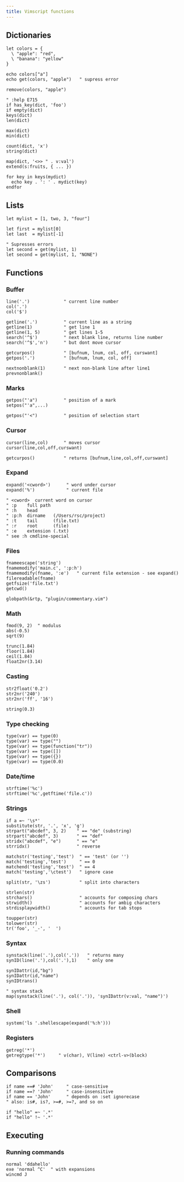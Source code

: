 ```yaml
---
title: Vimscript functions
---
```


Dictionaries
------------

```vim
let colors = {
  \ "apple": "red",
  \ "banana": "yellow"
}

echo colors["a"]
echo get(colors, "apple")   " supress error

remove(colors, "apple")

" :help E715
if has_key(dict, 'foo')
if empty(dict)
keys(dict)
len(dict)

max(dict)
min(dict)

count(dict, 'x')
string(dict)

map(dict, '<>> " . v:val')
extend(s:fruits, { ... })
```

```vim
for key in keys(mydict)
  echo key . ': ' . mydict(key)
endfor
```

Lists
-----

```vim
let mylist = [1, two, 3, "four"]

let first = mylist[0]
let last  = mylist[-1]

" Supresses errors
let second = get(mylist, 1)
let second = get(mylist, 1, "NONE")
```

Functions
---------

### Buffer

    line('.')             " current line number
    col('.')
    col('$')

    getline('.')          " current line as a string
    getline(1)            " get line 1
    getline(1, 5)         " get lines 1-5
    search('^$')          " next blank line, returns line number
    search('^$','n')      " but dont move cursor

    getcurpos()           " [bufnum, lnum, col, off, curswant]
    getpos('.')           " [bufnum, lnum, col, off]

    nextnonblank(1)       " next non-blank line after line1
    prevnonblank()

### Marks

    getpos("'a")          " position of a mark
    setpos("'a",...)

    getpos("'<")          " position of selection start

### Cursor

    cursor(line,col)      " moves cursor
    cursor(line,col,off,curswant)

    getcurpos()           " returns [bufnum,line,col,off,curswant]

### Expand

    expand('<cword>')      " word under cursor
    expand('%')            " current file

    " <cword>  current word on cursor
    " :p    full path
    " :h    head
    " :p:h  dirname   (/Users/rsc/project)
    " :t    tail      (file.txt)
    " :r    root      (file)
    " :e    extension (.txt)
    " see :h cmdline-special

### Files

    fnameescape('string')
    fnamemodify('main.c', ':p:h')
    fnamemodify(fname, ':e')   " current file extension - see expand()
    filereadable(fname)
    getfsize('file.txt')
    getcwd()

    globpath(&rtp, "plugin/commentary.vim")

### Math

    fmod(9, 2)  " modulus
    abs(-0.5)
    sqrt(9)

    trunc(1.84)
    floor(1.84)
    ceil(1.84)
    float2nr(3.14)

### Casting

    str2float('0.2')
    str2nr('240')
    str2nr('ff', '16')

    string(0.3)

### Type checking

    type(var) == type(0)
    type(var) == type("")
    type(var) == type(function("tr"))
    type(var) == type([])
    type(var) == type({})
    type(var) == type(0.0)

### Date/time

    strftime('%c')
    strftime('%c',getftime('file.c'))

### Strings

    if a =~ '\s*'
    substitute(str, '.', 'x', 'g')
    strpart("abcdef", 3, 2)    " == "de" (substring)
    strpart("abcdef", 3)       " == "def"
    stridx("abcdef", "e")      " == "e"
    strridx()                  " reverse

    matchstr('testing','test')  " == 'test' (or '')
    match('testing','test')     " == 0
    matchend('testing','test')  " == 4
    match('testing','\ctest')   " ignore case

    split(str, '\zs')           " split into characters

    strlen(str)
    strchars()                  " accounts for composing chars
    strwidth()                  " accounts for ambig characters
    strdisplaywidth()           " accounts for tab stops

    toupper(str)
    tolower(str)
    tr('foo', '_-', '  ')

### Syntax

    synstack(line('.'),col('.'))   " returns many
    synID(line('.'),col('.'),1)    " only one

    synIDattr(id,"bg")
    synIDattr(id,"name")
    synIDtrans()

    " syntax stack
    map(synstack(line('.'), col('.')), 'synIDattr(v:val, "name")')

### Shell

    system('ls '.shellescape(expand('%:h')))

### Registers

    getreg('*')
    getregtype('*')     " v(char), V(line) <ctrl-v>(block)

Comparisons
-----------

    if name ==# 'John'     " case-sensitive
    if name ==? 'John'     " case-insensitive
    if name == 'John'      " depends on :set ignorecase
    " also: is#, is?, >=#, >=?, and so on

    if "hello" =~ '.*'
    if "hello" !~ '.*'

Executing
---------

### Running commands

    normal 'ddahello'
    exe 'normal ^C'  " with expansions
    wincmd J

